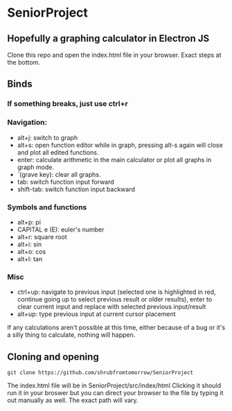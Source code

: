 # SeniorProject
## Hopefully a graphing calculator in Electron JS

Clone this repo and open the index.html file in your browser. Exact steps at the bottom.

## Binds

### If something breaks, just use ctrl+r

### Navigation:

  - alt+j: switch to graph
  - alt+s: open function editor while in graph, pressing alt-s again will close and plot all edited functions.
  - enter: calculate arithmetic in the main calculator or plot all graphs in graph mode.
  - `(grave key): clear all graphs.
  - tab: switch function input forward
  - shift-tab: switch function input backward

### Symbols and functions 
  - alt+p: pi
  - CAPITAL e (E): euler's number
  - alt+r: square root
  - alt+i: sin
  - alt+o: cos
  - alt+l: tan

### Misc
  - ctrl+up: navigate to previous input (selected one is highlighted in red, continue going up to select previous result or older results), enter to clear current input and replace with selected previous input/result
  - alt+up: type previous input at current cursor placement


If any calculations aren't possible at this time, either because of a bug or it's a silly thing to calculate, nothing will happen.

## Cloning and opening

```
git clone https://github.com/shrubfromtomorrow/SeniorProject
```
The index.html file will be in SeniorProject/src/index/html
Clicking it should run it in your broswer but you can direct your browser to the file by typing it out manually as well. The exact path will vary.
